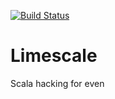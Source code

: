 [![Build Status](https://travis-ci.org/davehun/limescale.svg?branch=master)](https://travis-ci.org/wgriffiths/limescale)

# Limescale

Scala hacking for even
